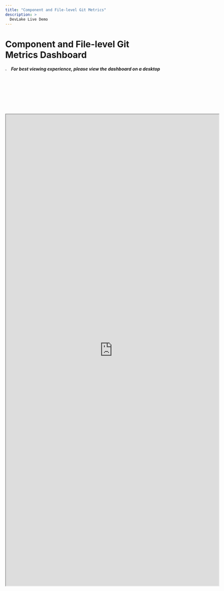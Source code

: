 ```yaml
---
title: "Component and File-level Git Metrics"
description: >
  DevLake Live Demo
---
```


# Component and File-level Git Metrics Dashboard

<div className="info">
  <h5>
    <img
      src="https://user-images.githubusercontent.com/84442212/197146839-c2d116e6-e0b8-40a0-bb29-e51fb4805a81.png"
      alt=""
      width="3%"
    /> For best viewing experience, please view the dashboard on a desktop
  </h5>
</div>

<iframe src="https://grafana-lake.demo.devlake.io/grafana/d/KxUh7IG4z/component-and-file-level-metrics?orgId=1" width="135%" height="1500px"></iframe>
